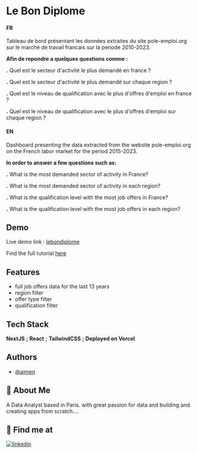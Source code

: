 
# Le Bon Diplome
#### FR

Tableau de bord présentant les données extraites du site pole-emploi.org sur le marché de travail francais sur la periode 2010-2023.

**Afin de repondre a quelques questions comme :**

**.** Quel est le secteur d'activité le plus demandé en france ?

**.** Quel est le secteur d'activité le plus demandé sur chaque region ?

**.** Quel est le niveau de qualification avec le plus d'offres d'emploi en france ?

**.** Quel est le niveau de qualification avec le plus d'offres d'emploi sur chaque region ?

#### EN

Dashboard presenting the data extracted from the website pole-emploi.org on the French labor market for the period 2015-2023.

**In order to answer a few questions such as:**

**.** What is the most demanded sector of activity in France?

**.** What is the most demanded sector of activity in each region?

**.** What is the qualification level with the most job offers in France?

**.** What is the qualification level with the most job offers in each region?
## Demo

Live demo link : [lebondiplome](https://www.lebondiplome.com/)

Find the full tutorial  [here](https://www.aimensouheibbennacer.com/posts/post-1)


## Features

- full job offers data for the last 13 years
- region filter
- offer type filter
- qualification filter


## Tech Stack

**NextJS** **;**
**React** **;**
**TailwindCSS** **;**
**Deployed on Vercel**



## Authors

- [@aimen](https://github.com/aimenonly)


## 🚀 About Me
A Data Analyst based in Paris. with great passion for data and building and creating apps from scratch....


## 🔗 Find me at

[![linkedin](https://img.shields.io/badge/linkedin-0A66C2?style=for-the-badge&logo=linkedin&logoColor=white)](https://www.linkedin.com/in/aimen-bennacer/)

